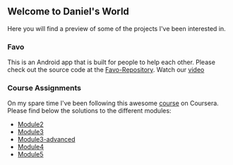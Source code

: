 ## Welcome to Daniel's World

Here you will find a preview of some of the projects I've been interested in.

### Favo
This is an Android app that is built for people to help each other. Please check out the source code at the [Favo-Repository](https://github.com/favo-sdp/Favo). 
Watch our [video](https://youtu.be/AUNpbKmR4YE)

### Course Assignments
On my spare time I've been following this awesome [course](https://www.coursera.org/learn/html-css-javascript-for-web-developers/) on Coursera. 
Please find below the solutions to the different modules:
* [Module2](./module2-solution)
* [Module3](./module3-solution)
* [Module3-advanced](./module3-solution-advanced)
* [Module4](./module4-solution)
* [Module5](./module5-solution)

